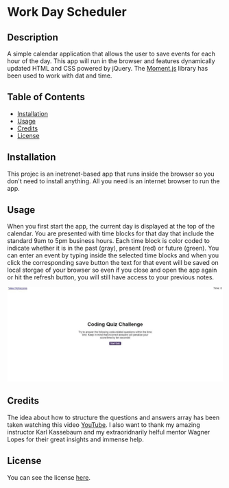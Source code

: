 # Work Day Scheduler 

## Description 
A simple calendar application that allows the user to save events for each hour of the day. This app will run in the browser and features dynamically updated HTML and CSS powered by jQuery. The [Moment.js](https://momentjs.com/) library has been used to work with dat and time. 

## Table of Contents 

* [Installation](#installation)
* [Usage](#usage)
* [Credits](#credits)
* [License](#license)


## Installation

This projec is an inetrenet-based app that runs inside the browser so you don't need to install anything. All you need is an internet browser to run the app. 


## Usage 

When you first start the app, the current day is displayed at the top of the calendar. You are presented with time blocks for that day that include the standard 9am to 5pm business hours. Each time block is color coded to indicate whether it is in the past (gray), present (red) or future (green). You can enter an event by typing inside the selected time blocks and when you click the corresponding save button the text for that event will be saved on local storgae of your browser so even if you close and open the app again or hit the refresh button, you will still have access to your previous notes.  

![alt text](https://github.com/Mohammad-Pishdar/quiz/blob/master/ezgif.com-gif-maker.gif)


## Credits

The idea about how to structure the questions and answers array has been taken watching this video [YouTube](https://www.youtube.com/watch?v=riDzcEQbX6k&t=1019s). I also want to thank my amazing instructor Karl Kassebaum and my extraoridnarily helful mentor Wagner Lopes for their great insights and immense help.

## License

You can see the license [here](https://github.com/Mohammad-Pishdar/quiz/blob/master/LICENSE).






